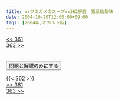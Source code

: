 ```yaml
---
title: ★★ウミガメのスープ★★362杯目　第三軌条味
date: 2004-10-20T12:00:00+09:00
tags: [2004年,オカルト板]
---
```

<div class="th_left"><a href="../361"><< 361</a></div>
<div class="th_right"><a href="../363">363 >></a></div>
<br><br>
<script src="../../js/cupsoup.js"></script>
<form>
<input type="button" value="問題と解説のみにする" onClick="toggleCupsoup()">
</form>
{{< 362 >}}
<div class="th_left"><a href="../361"><< 361</a></div>
<div class="th_right"><a href="../363">363 >></a></div>